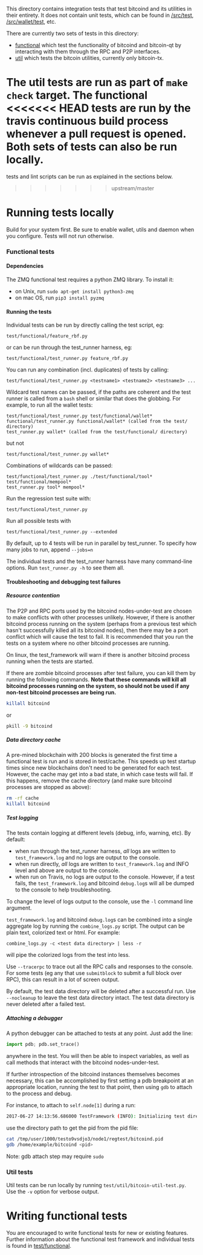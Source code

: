 This directory contains integration tests that test bitcoind and its
utilities in their entirety. It does not contain unit tests, which
can be found in [/src/test](/src/test), [/src/wallet/test](/src/wallet/test),
etc.

There are currently two sets of tests in this directory:

- [functional](/test/functional) which test the functionality of
bitcoind and bitcoin-qt by interacting with them through the RPC and P2P
interfaces.
- [util](/test/util) which tests the bitcoin utilities, currently only
bitcoin-tx.

The util tests are run as part of `make check` target. The functional
<<<<<<< HEAD
tests are run by the travis continuous build process whenever a pull
request is opened. Both sets of tests can also be run locally.
=======
tests and lint scripts can be run as explained in the sections below.
>>>>>>> upstream/master

# Running tests locally

Build for your system first. Be sure to enable wallet, utils and daemon when you configure. Tests will not run otherwise.

### Functional tests

#### Dependencies

The ZMQ functional test requires a python ZMQ library. To install it:

- on Unix, run `sudo apt-get install python3-zmq`
- on mac OS, run `pip3 install pyzmq`

#### Running the tests

Individual tests can be run by directly calling the test script, eg:

```
test/functional/feature_rbf.py
```

or can be run through the test_runner harness, eg:

```
test/functional/test_runner.py feature_rbf.py
```

You can run any combination (incl. duplicates) of tests by calling:

```
test/functional/test_runner.py <testname1> <testname2> <testname3> ...
```

Wildcard test names can be passed, if the paths are coherent and the test runner
is called from a `bash` shell or similar that does the globbing. For example,
to run all the wallet tests:

```
test/functional/test_runner.py test/functional/wallet*
functional/test_runner.py functional/wallet* (called from the test/ directory)
test_runner.py wallet* (called from the test/functional/ directory)
```

but not

```
test/functional/test_runner.py wallet*
```

Combinations of wildcards can be passed:

```
test/functional/test_runner.py ./test/functional/tool* test/functional/mempool*
test_runner.py tool* mempool*
```

Run the regression test suite with:

```
test/functional/test_runner.py
```

Run all possible tests with

```
test/functional/test_runner.py --extended
```

By default, up to 4 tests will be run in parallel by test_runner. To specify
how many jobs to run, append `--jobs=n`

The individual tests and the test_runner harness have many command-line
options. Run `test_runner.py -h` to see them all.

#### Troubleshooting and debugging test failures

##### Resource contention

The P2P and RPC ports used by the bitcoind nodes-under-test are chosen to make
conflicts with other processes unlikely. However, if there is another bitcoind
process running on the system (perhaps from a previous test which hasn't successfully
killed all its bitcoind nodes), then there may be a port conflict which will
cause the test to fail. It is recommended that you run the tests on a system
where no other bitcoind processes are running.

On linux, the test_framework will warn if there is another
bitcoind process running when the tests are started.

If there are zombie bitcoind processes after test failure, you can kill them
by running the following commands. **Note that these commands will kill all
bitcoind processes running on the system, so should not be used if any non-test
bitcoind processes are being run.**

```bash
killall bitcoind
```

or

```bash
pkill -9 bitcoind
```


##### Data directory cache

A pre-mined blockchain with 200 blocks is generated the first time a
functional test is run and is stored in test/cache. This speeds up
test startup times since new blockchains don't need to be generated for
each test. However, the cache may get into a bad state, in which case
tests will fail. If this happens, remove the cache directory (and make
sure bitcoind processes are stopped as above):

```bash
rm -rf cache
killall bitcoind
```

##### Test logging

The tests contain logging at different levels (debug, info, warning, etc). By
default:

- when run through the test_runner harness, *all* logs are written to
  `test_framework.log` and no logs are output to the console.
- when run directly, *all* logs are written to `test_framework.log` and INFO
  level and above are output to the console.
- when run on Travis, no logs are output to the console. However, if a test
  fails, the `test_framework.log` and bitcoind `debug.log`s will all be dumped
  to the console to help troubleshooting.

To change the level of logs output to the console, use the `-l` command line
argument.

`test_framework.log` and bitcoind `debug.log`s can be combined into a single
aggregate log by running the `combine_logs.py` script. The output can be plain
text, colorized text or html. For example:

```
combine_logs.py -c <test data directory> | less -r
```

will pipe the colorized logs from the test into less.

Use `--tracerpc` to trace out all the RPC calls and responses to the console. For
some tests (eg any that use `submitblock` to submit a full block over RPC),
this can result in a lot of screen output.

By default, the test data directory will be deleted after a successful run.
Use `--nocleanup` to leave the test data directory intact. The test data
directory is never deleted after a failed test.

##### Attaching a debugger

A python debugger can be attached to tests at any point. Just add the line:

```py
import pdb; pdb.set_trace()
```

anywhere in the test. You will then be able to inspect variables, as well as
call methods that interact with the bitcoind nodes-under-test.

If further introspection of the bitcoind instances themselves becomes
necessary, this can be accomplished by first setting a pdb breakpoint
at an appropriate location, running the test to that point, then using
`gdb` to attach to the process and debug.

For instance, to attach to `self.node[1]` during a run:

```bash
2017-06-27 14:13:56.686000 TestFramework (INFO): Initializing test directory /tmp/user/1000/testo9vsdjo3
```

use the directory path to get the pid from the pid file:

```bash
cat /tmp/user/1000/testo9vsdjo3/node1/regtest/bitcoind.pid
gdb /home/example/bitcoind <pid>
```

Note: gdb attach step may require `sudo`

### Util tests

Util tests can be run locally by running `test/util/bitcoin-util-test.py`.
Use the `-v` option for verbose output.

# Writing functional tests

You are encouraged to write functional tests for new or existing features.
Further information about the functional test framework and individual
tests is found in [test/functional](/test/functional).
